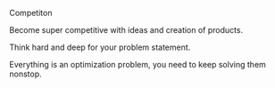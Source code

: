 Competiton

Become super competitive with ideas and creation of products.

Think hard and deep for your problem statement.

Everything is an optimization problem,  you need to keep solving them nonstop.

